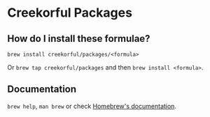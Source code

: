 # Creekorful Packages

## How do I install these formulae?

`brew install creekorful/packages/<formula>`

Or `brew tap creekorful/packages` and then `brew install <formula>`.

## Documentation

`brew help`, `man brew` or check [Homebrew's documentation](https://docs.brew.sh).
